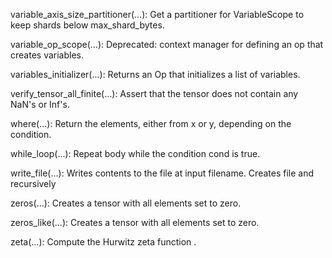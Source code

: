 variable_axis_size_partitioner(...): Get a partitioner for VariableScope to keep shards below max_shard_bytes.

variable_op_scope(...): Deprecated: context manager for defining an op that creates variables.

variables_initializer(...): Returns an Op that initializes a list of variables.

verify_tensor_all_finite(...): Assert that the tensor does not contain any NaN's or Inf's.

where(...): Return the elements, either from x or y, depending on the condition.

while_loop(...): Repeat body while the condition cond is true.

write_file(...): Writes contents to the file at input filename. Creates file and recursively

zeros(...): Creates a tensor with all elements set to zero.

zeros_like(...): Creates a tensor with all elements set to zero.

zeta(...): Compute the Hurwitz zeta function .
